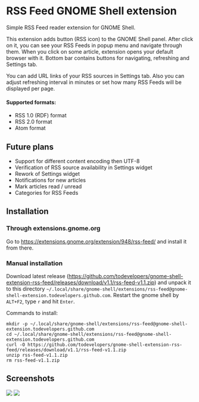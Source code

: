 # RSS Feed GNOME Shell extension

Simple RSS Feed reader extension for GNOME Shell.

This extension adds button (RSS icon) to the GNOME Shell panel. After click on it, you can see your RSS Feeds in popup menu and navigate through them. When you click on some article, extension opens your default browser with it. Bottom bar contains buttons for navigating, refreshing and Settings tab.

You can add URL links of your RSS sources in Settings tab. Also you can adjust refreshing interval in minutes or set how many RSS Feeds will be displayed per page.

#### Supported formats:

* RSS 1.0 (RDF) format
* RSS 2.0 format
* Atom format

## Future plans

* Support for different content encoding then UTF-8
* Verification of RSS source availability in Settings widget
* Rework of Settings widget
* Notifications for new articles
* Mark articles read / unread
* Categories for RSS Feeds

## Installation

### Through extensions.gnome.org

Go to https://extensions.gnome.org/extension/948/rss-feed/ and install it from there.

### Manual installation

Download latest release (https://github.com/todevelopers/gnome-shell-extension-rss-feed/releases/download/v1.1/rss-feed-v1.1.zip) and unpack it to this directory `~/.local/share/gnome-shell/extensions/rss-feed@gnome-shell-extension.todevelopers.github.com`. Restart the gnome shell by `ALT+F2`, type `r` and hit `Enter`.

Commands to install:
```
mkdir -p ~/.local/share/gnome-shell/extensions/rss-feed@gnome-shell-extension.todevelopers.github.com
cd ~/.local/share/gnome-shell/extensions/rss-feed@gnome-shell-extension.todevelopers.github.com
curl -O https://github.com/todevelopers/gnome-shell-extension-rss-feed/releases/download/v1.1/rss-feed-v1.1.zip
unzip rss-feed-v1.1.zip
rm rss-feed-v1.1.zip
```

## Screenshots

![](http://i.imgur.com/EzCf7ih.png)
![](http://i.imgur.com/YohFb6F.png)
